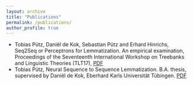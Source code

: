 ```yaml
---
layout: archive
title: "Publications"
permalink: /publications/
author_profile: true
---
```


* Tobias Pütz, Daniël de Kok, Sebastian Pütz and Erhard Hinrichs, Seq2Seq or Perceptrons for Lemmatization. An empirical examination, Proceedings of the Seventeenth International Workshop on Treebanks and Linguistic Theories (TLT17), <a href="https://twuebi.github.io/publications/seq2seq_or_perc_tlt17.pdf">PDF</a>
* Tobias Pütz, Neural Sequence to Sequence Lemmatization. B.A. thesis, supervised by Daniël de Kok, Eberhard Karls Universität Tübingen. <a href="https://twuebi.github.io/publications/ba.pdf">PDF</a>

